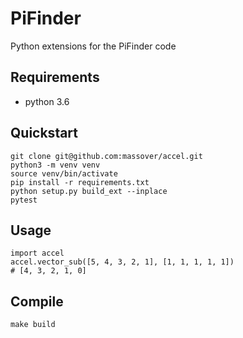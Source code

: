 # PiFinder

Python extensions for the PiFinder code

## Requirements

- python 3.6

## Quickstart

```
git clone git@github.com:massover/accel.git
python3 -m venv venv
source venv/bin/activate
pip install -r requirements.txt
python setup.py build_ext --inplace
pytest
```

## Usage

```
import accel
accel.vector_sub([5, 4, 3, 2, 1], [1, 1, 1, 1, 1])
# [4, 3, 2, 1, 0]
```

## Compile

```
make build
```
